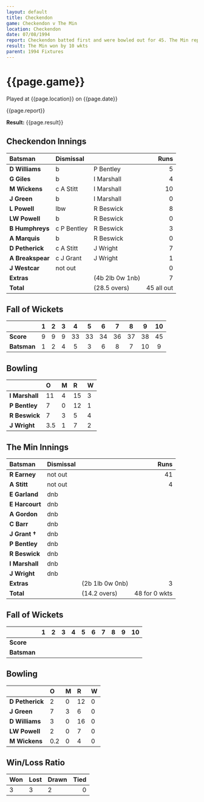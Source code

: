 ```yaml
---
layout: default
title: Checkendon
game: Checkendon v The Min
location: Checkendon
date: 07/08/1994
report: Checkendon batted first and were bowled out for 45. The Min replied with 48 for 0 wkts
result: The Min won by 10 wkts
parent: 1994 Fixtures
---
```


# {{page.game}}

Played at {{page.location}} on {{page.date}}

{{page.report}}

**Result:** {{page.result}}

## Checkendon Innings

| Batsman | Dismissal |  | Runs |
|:---|:---|---|---:|
| **D Williams** | b | P Bentley | 5 |
| **G Giles** | b | I Marshall | 4 |
| **M Wickens** | c A Stitt | I Marshall | 10 |
| **J Green** | b | I Marshall | 0 |
| **L Powell** | lbw | R Beswick | 8 |
| **LW Powell** | b | R Beswick | 0 |
| **B Humphreys** | c P Bentley | R Beswick | 3 |
| **A Marquis** | b | R Beswick | 0 |
| **D Petherick** | c A Stitt | J Wright | 7 |
| **A Breakspear** | c J Grant | J Wright | 1 |
| **J Westcar** | not out |  | 0 |
| **Extras** | | (4b 2lb 0w 1nb) | 7 |
| **Total** | | (28.5 overs) | 45 all out |

## Fall of Wickets

| | 1 | 2 | 3 | 4 | 5 | 6 | 7 | 8 | 9 | 10 |
|---|:---:|:---:|:---:|:---:|:---:|:---:|:---:|:---:|:---:|:---:|
| **Score** | 9 | 9 | 9 | 33 | 33 | 34 | 36 | 37 | 38 | 45 |
| **Batsman** | 1 | 2 | 4 | 5 | 3 | 6 | 8 | 7 | 10 | 9 |

## Bowling

| | O | M | R | W |
|---|:---|:---|:---|:---|
| **I Marshall** | 11 | 4 | 15 | 3 |
| **P Bentley** | 7 | 0 | 12 | 1 |
| **R Beswick** | 7 | 3 | 5 | 4 |
| **J Wright** | 3.5 | 1 | 7 | 2 |

## The Min Innings

| Batsman | Dismissal |  | Runs |
|:---|:---|---|---:|
| **R Earney** | not out |  | 41 |
| **A Stitt** | not out |  | 4 |
| **E Garland** | dnb |  |  |
| **E Harcourt** | dnb |  |  |
| **A Gordon** | dnb |  |  |
| **C Barr** | dnb |  |  |
| **J Grant &#8224;** | dnb |  |  |
| **P Bentley** | dnb |  |  |
| **R Beswick** | dnb |  |  |
| **I Marshall** | dnb |  |  |
| **J Wright** | dnb |  |  |
| **Extras** | | (2b 1lb 0w 0nb) | 3 |
| **Total** | | (14.2 overs) | 48 for 0 wkts |

## Fall of Wickets

| | 1 | 2 | 3 | 4 | 5 | 6 | 7 | 8 | 9 | 10 |
|---|:---:|:---:|:---:|:---:|:---:|:---:|:---:|:---:|:---:|:---:|
| **Score** |  |  |  |  |  |  |  |  |  |  |
| **Batsman** |  |  |  |  |  |  |  |  |  |  |

## Bowling

| | O | M | R | W |
|---|:---|:---|:---|:---|
| **D Petherick** | 2 | 0 | 12 | 0 |
| **J Green** | 7 | 3 | 6 | 0 |
| **D Williams** | 3 | 0 | 16 | 0 |
| **LW Powell** | 2 | 0 | 7 | 0 |
| **M Wickens** | 0.2 | 0 | 4 | 0 |

## Win/Loss Ratio

| Won | Lost | Drawn | Tied |
|:---|:---|:---|---:|
| 3 | 3 | 2 | 0 |